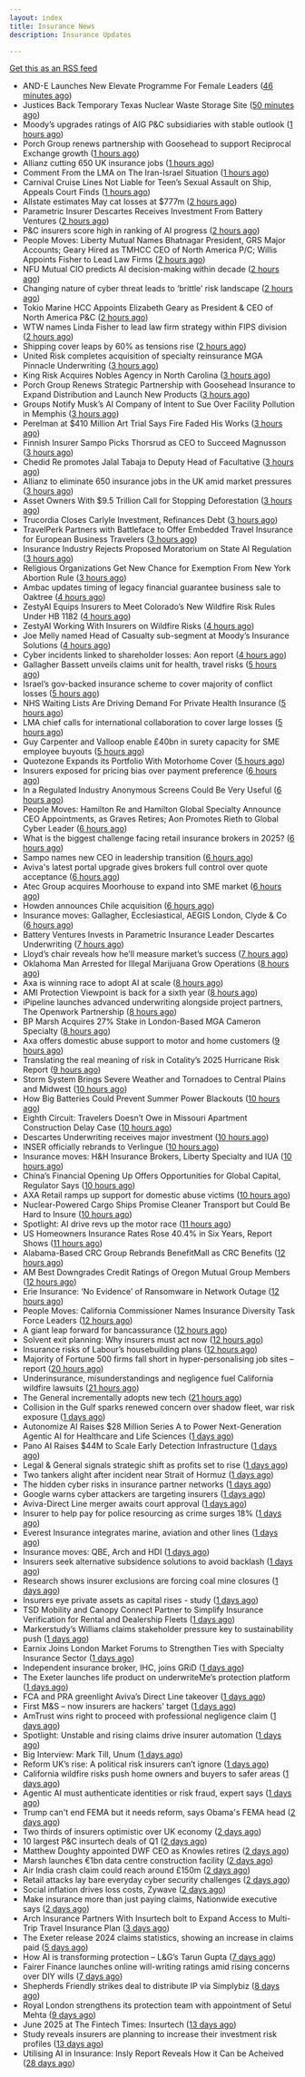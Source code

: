 ```yaml
---
layout: index
title: Insurance News
description: Insurance Updates

---
```


[Get this as an RSS feed](/insurance.rss)

<!-- news_marker starts -->
- AND-E Launches New Elevate Programme For Female Leaders ([46 minutes ago](https://insurance-edge.net/2025/06/18/and-e-launches-new-elevate-programme-for-female-leaders/))
- Justices Back Temporary Texas Nuclear Waste Storage Site ([50 minutes ago](https://www.insurancejournal.com/news/southcentral/2025/06/18/828379.htm))
- Moody’s upgrades ratings of AIG P&C subsidiaries with stable outlook ([1 hours ago](https://www.reinsurancene.ws/moodys-upgrades-ratings-of-aig-pc-subsidiaries-with-stable-outlook/))
- Porch Group renews partnership with Goosehead to support Reciprocal Exchange growth ([1 hours ago](https://www.reinsurancene.ws/porch-group-renews-partnership-with-goosehead-to-support-reciprocal-exchange-growth/))
- Allianz cutting 650 UK insurance jobs ([1 hours ago](https://www.postonline.co.uk/news/7957967/allianz-cutting-650-uk-insurance-jobs))
- Comment From the LMA on The Iran-Israel Situation ([1 hours ago](https://insurance-edge.net/2025/06/18/comment-from-the-lma-on-the-iran-israel-situation/))
- Carnival Cruise Lines Not Liable for Teen’s Sexual Assault on Ship, Appeals Court Finds ([1 hours ago](https://www.insurancejournal.com/news/southeast/2025/06/18/828365.htm))
- Allstate estimates May cat losses at $777m ([2 hours ago](https://www.reinsurancene.ws/allstate-estimates-may-cat-losses-at-777m/))
- Parametric Insurer Descartes Receives Investment From Battery Ventures ([2 hours ago](https://www.insurancejournal.com/news/international/2025/06/18/828357.htm))
- P&C insurers score high in ranking of AI progress ([2 hours ago](https://www.dig-in.com/news/p-c-insurers-score-high-in-ranking-of-ai-progress))
- People Moves: Liberty Mutual Names Bhatnagar President, GRS Major Accounts; Geary Hired as TMHCC CEO of North America P/C; Willis Appoints Fisher to Lead Law Firms ([2 hours ago](https://www.insurancejournal.com/news/national/2025/06/18/828346.htm))
- NFU Mutual CIO predicts AI decision-making within decade ([2 hours ago](https://www.postonline.co.uk/technology/7957965/nfu-mutual-cio-predicts-ai-decision-making-within-decade))
- Changing nature of cyber threat leads to ‘brittle’ risk landscape ([2 hours ago](https://www.postonline.co.uk/news/7957964/changing-nature-of-cyber-threat-leads-to-%E2%80%98brittle%E2%80%99-risk-landscape))
- Tokio Marine HCC Appoints Elizabeth Geary as President & CEO of North America P&C ([2 hours ago](https://www.insurtechinsights.com/tokio-marine-hcc-appoints-elizabeth-geary-as-president-ceo-of-north-america-pc/))
- WTW names Linda Fisher to lead law firm strategy within FIPS division ([2 hours ago](https://www.reinsurancene.ws/wtw-names-linda-fisher-to-lead-law-firm-strategy-within-fips-division/))
- Shipping cover leaps by 60% as tensions rise ([2 hours ago](https://www.insurancebusinessmag.com/uk/news/marine/shipping-cover-leaps-by-60-as-tensions-rise-539562.aspx))
- United Risk completes acquisition of specialty reinsurance MGA Pinnacle Underwriting ([3 hours ago](https://www.reinsurancene.ws/united-risk-completes-acquisition-of-specialty-reinsurance-mga-pinnacle-underwriting/))
- King Risk Acquires Nobles Agency in North Carolina ([3 hours ago](https://www.insurancejournal.com/news/southeast/2025/06/18/828354.htm))
- Porch Group Renews Strategic Partnership with Goosehead Insurance to Expand Distribution and Launch New Products ([3 hours ago](https://www.insurtechinsights.com/porch-group-renews-strategic-partnership-with-goosehead-insurance-to-expand-distribution-and-launch-new-products/))
- Groups Notify Musk’s AI Company of Intent to Sue Over Facility Pollution in Memphis ([3 hours ago](https://www.insurancejournal.com/news/southeast/2025/06/18/828344.htm))
- Perelman at $410 Million Art Trial Says Fire Faded His Works ([3 hours ago](https://www.insurancejournal.com/news/national/2025/06/18/828330.htm))
- Finnish Insurer Sampo Picks Thorsrud as CEO to Succeed Magnusson ([3 hours ago](https://www.insurancejournal.com/news/international/2025/06/18/828332.htm))
- Chedid Re promotes Jalal Tabaja to Deputy Head of Facultative ([3 hours ago](https://www.reinsurancene.ws/chedid-re-promotes-jalal-tabaja-to-deputy-head-of-facultative/))
- Allianz to eliminate 650 insurance jobs in the UK amid market pressures ([3 hours ago](https://www.insurancebusinessmag.com/uk/news/breaking-news/allianz-to-eliminate-650-insurance-jobs-in-the-uk-amid-market-pressures-539551.aspx))
- Asset Owners With $9.5 Trillion Call for Stopping Deforestation ([3 hours ago](https://www.insurancejournal.com/news/international/2025/06/18/828319.htm))
- Trucordia Closes Carlyle Investment, Refinances Debt ([3 hours ago](https://www.insurancejournal.com/news/national/2025/06/18/828376.htm))
- TravelPerk Partners with Battleface to Offer Embedded Travel Insurance for European Business Travelers ([3 hours ago](https://www.insurtechinsights.com/travelperk-partners-with-battleface-to-offer-embedded-travel-insurance-for-european-business-travelers/))
- Insurance Industry Rejects Proposed Moratorium on State AI Regulation ([3 hours ago](https://www.insurancejournal.com/news/national/2025/06/18/828264.htm))
- Religious Organizations Get New Chance for Exemption From New York Abortion Rule ([3 hours ago](https://www.insurancejournal.com/news/east/2025/06/18/828317.htm))
- Ambac updates timing of legacy financial guarantee business sale to Oaktree ([4 hours ago](https://www.reinsurancene.ws/ambac-updates-timing-of-legacy-financial-guarantee-business-sale-to-oaktree/))
- ZestyAI Equips Insurers to Meet Colorado’s New Wildfire Risk Rules Under HB 1182 ([4 hours ago](https://www.insurtechinsights.com/zestyai-equips-insurers-to-meet-colorados-new-wildfire-risk-rules-under-hb-1182/))
- ZestyAI Working With Insurers on Wildfire Risks ([4 hours ago](https://insurance-edge.net/2025/06/18/zestyai-working-with-insurers-on-wildfire-risks/))
- Joe Melly named Head of Casualty sub-segment at Moody’s Insurance Solutions ([4 hours ago](https://www.reinsurancene.ws/joe-melly-named-head-of-casualty-sub-segment-at-moodys-insurance-solutions/))
- Cyber incidents linked to shareholder losses: Aon report ([4 hours ago](https://www.insurancebusinessmag.com/uk/news/cyber/cyber-incidents-linked-to-shareholder-losses-aon-report-539536.aspx))
- Gallagher Bassett unveils claims unit for health, travel risks ([5 hours ago](https://www.insurancebusinessmag.com/uk/news/claims/gallagher-bassett-unveils-claims-unit-for-health-travel-risks-539533.aspx))
- Israel’s gov-backed insurance scheme to cover majority of conflict losses ([5 hours ago](https://www.reinsurancene.ws/israels-gov-backed-insurance-scheme-to-cover-majority-of-conflict-losses/))
- NHS Waiting Lists Are Driving Demand For Private Health Insurance ([5 hours ago](https://insurance-edge.net/2025/06/18/nhs-waiting-lists-are-driving-demand-for-private-health-insurance/))
- LMA chief calls for international collaboration to cover large losses ([5 hours ago](https://www.postonline.co.uk/news/7957962/lma-chief-calls-for-international-collaboration-to-cover-large-losses))
- Guy Carpenter and Valloop enable £40bn in surety capacity for SME employee buyouts ([5 hours ago](https://www.reinsurancene.ws/guy-carpenter-and-valloop-enable-40bn-in-surety-capacity-for-sme-employee-buyouts/))
- Quotezone Expands its Portfolio With Motorhome Cover ([5 hours ago](https://insurance-edge.net/2025/06/18/quotezone-expands-its-portfolio-with-motorhome-cover/))
- Insurers exposed for pricing bias over payment preference ([6 hours ago](https://www.postonline.co.uk/news/7957958/insurers-exposed-for-pricing-bias-over-payment-preference))
- In a Regulated Industry Anonymous Screens Could Be Very Useful ([6 hours ago](https://insurance-edge.net/2025/06/18/in-a-regulated-industry-anonymous-screens-could-be-very-useful/))
- People Moves: Hamilton Re and Hamilton Global Specialty Announce CEO Appointments, as Graves Retires; Aon Promotes Rieth to Global Cyber Leader ([6 hours ago](https://www.insurancejournal.com/news/international/2025/06/18/827990.htm))
- What is the biggest challenge facing retail insurance brokers in 2025? ([6 hours ago](https://www.insurancebusinessmag.com/uk/tv/what-is-the-biggest-challenge-facing-retail-insurance-brokers-in-2025-539514.aspx))
- Sampo names new CEO in leadership transition ([6 hours ago](https://www.insurancebusinessmag.com/uk/news/breaking-news/sampo-names-new-ceo-in-leadership-transition-539513.aspx))
- Aviva's latest portal upgrade gives brokers full control over quote acceptance ([6 hours ago](https://www.insurancebusinessmag.com/uk/news/breaking-news/avivas-latest-portal-upgrade-gives-brokers-full-control-over-quote-acceptance-539512.aspx))
- Atec Group acquires Moorhouse to expand into SME market ([6 hours ago](https://www.insurancebusinessmag.com/uk/news/sme/atec-group-acquires-moorhouse-to-expand-into-sme-market-539511.aspx))
- Howden announces Chile acquisition ([6 hours ago](https://www.insurancebusinessmag.com/uk/news/breaking-news/howden-announces-chile-acquisition-539510.aspx))
- Insurance moves: Gallagher, Ecclesiastical, AEGIS London, Clyde & Co ([6 hours ago](https://www.insurancebusinessmag.com/uk/news/breaking-news/insurance-moves-gallagher-ecclesiastical-aegis-london-clyde-and-co-539509.aspx))
- Battery Ventures Invests in Parametric Insurance Leader Descartes Underwriting ([7 hours ago](https://www.insurtechinsights.com/battery-ventures-invests-in-parametric-insurance-leader-descartes-underwriting/))
- Lloyd’s chair reveals how he’ll measure market’s success ([7 hours ago](https://www.postonline.co.uk/news/7957960/lloyd%E2%80%99s-chair-reveals-how-he%E2%80%99ll-measure-market%E2%80%99s-success))
- Oklahoma Man Arrested for Illegal Marijuana Grow Operations ([8 hours ago](https://www.insurancejournal.com/news/southcentral/2025/06/18/828242.htm))
- Axa is winning race to adopt AI at scale ([8 hours ago](https://www.postonline.co.uk/technology/7957945/axa-is-winning-race-to-adopt-ai-at-scale))
- AMI Protection Viewpoint is back for a sixth year ([8 hours ago](https://ifamagazine.com/ami-protection-viewpoint-is-back-for-a-sixth-year/))
- iPipeline launches advanced underwriting alongside project partners, The Openwork Partnership ([8 hours ago](https://ifamagazine.com/ipipeline-launches-advanced-underwriting-alongside-project-partners-the-openwork-partnership/))
- BP Marsh Acquires 27% Stake in London-Based MGA Cameron Specialty ([8 hours ago](https://www.insurtechinsights.com/bp-marsh-acquires-27-stake-in-london-based-mga-cameron-specialty/))
- Axa offers domestic abuse support to motor and home customers ([9 hours ago](https://www.postonline.co.uk/personal/7957956/axa-offers-domestic-abuse-support-to-motor-and-home-customers))
- Translating the real meaning of risk in Cotality’s 2025 Hurricane Risk Report ([9 hours ago](https://www.insurancejournal.com/blogs/cotality/2025/06/18/828199.htm))
- Storm System Brings Severe Weather and Tornadoes to Central Plains and Midwest ([10 hours ago](https://www.insurancejournal.com/news/midwest/2025/06/18/828265.htm))
- How Big Batteries Could Prevent Summer Power Blackouts ([10 hours ago](https://www.insurancejournal.com/news/southcentral/2025/06/18/828233.htm))
- Eighth Circuit: Travelers Doesn’t Owe in Missouri Apartment Construction Delay Case ([10 hours ago](https://www.insurancejournal.com/news/midwest/2025/06/18/828274.htm))
- Descartes Underwriting receives major investment ([10 hours ago](https://www.insurancebusinessmag.com/uk/news/breaking-news/descartes-underwriting-receives-major-investment-539485.aspx))
- INSER officially rebrands to Verlingue ([10 hours ago](https://www.insurancebusinessmag.com/uk/news/breaking-news/inser-officially-rebrands-to-verlingue-539484.aspx))
- Insurance moves: H&H Insurance Brokers, Liberty Specialty and IUA ([10 hours ago](https://www.insurancebusinessmag.com/uk/news/breaking-news/insurance-moves-handh-insurance-brokers-liberty-specialty-and-iua-539482.aspx))
- China’s Financial Opening Up Offers Opportunities for Global Capital, Regulator Says ([10 hours ago](https://www.insurancejournal.com/news/international/2025/06/18/828294.htm))
- AXA Retail ramps up support for domestic abuse victims ([10 hours ago](https://www.insurancebusinessmag.com/uk/news/breaking-news/axa-retail-ramps-up-support-for-domestic-abuse-victims-539480.aspx))
- Nuclear-Powered Cargo Ships Promise Cleaner Transport but Could Be Hard to Insure ([10 hours ago](https://www.insurancejournal.com/news/international/2025/06/18/828288.htm))
- Spotlight: AI drive revs up the motor race ([11 hours ago](https://www.postonline.co.uk/market-access/motor/7957880/spotlight-ai-drive-revs-up-the-motor-race))
- US Homeowners Insurance Rates Rose 40.4% in Six Years, Report Shows ([11 hours ago](https://www.insurancejournal.com/news/national/2025/06/18/828245.htm))
- Alabama-Based CRC Group Rebrands BenefitMall as CRC Benefits ([12 hours ago](https://www.insurancejournal.com/news/southeast/2025/06/18/828166.htm))
- AM Best Downgrades Credit Ratings of Oregon Mutual Group Members ([12 hours ago](https://www.insurancejournal.com/news/west/2025/06/18/828220.htm))
- Erie Insurance: ‘No Evidence’ of Ransomware in Network Outage ([12 hours ago](https://www.insurancejournal.com/news/east/2025/06/18/828269.htm))
- People Moves: California Commissioner Names Insurance Diversity Task Force Leaders ([12 hours ago](https://www.insurancejournal.com/news/west/2025/06/18/827410.htm))
- A giant leap forward for bancassurance ([12 hours ago](https://www.postonline.co.uk/personal/7957680/a-giant-leap-forward-for-bancassurance))
- Solvent exit planning: Why insurers must act now ([12 hours ago](https://www.postonline.co.uk/regulation/7957855/solvent-exit-planning-why-insurers-must-act-now))
- Insurance risks of Labour’s housebuilding plans ([12 hours ago](https://www.postonline.co.uk/commercial/7957863/insurance-risks-of-labour%E2%80%99s-housebuilding-plans))
- Majority of Fortune 500 firms fall short in hyper-personalising job sites – report ([20 hours ago](https://www.insurancebusinessmag.com/uk/business-strategy/majority-of-fortune-500-firms-fall-short-in-hyperpersonalising-job-sites--report-539448.aspx))
- Underinsurance, misunderstandings and negligence fuel California wildfire lawsuits ([21 hours ago](https://www.dig-in.com/news/underinsurance-negligence-fuel-california-wildfire-lawsuits))
- The General incrementally adopts new tech ([21 hours ago](https://www.dig-in.com/news/the-general-incrementally-adopts-new-tech))
- Collision in the Gulf sparks renewed concern over shadow fleet, war risk exposure ([1 days ago](https://www.insurancebusinessmag.com/uk/news/marine/collision-in-the-gulf-sparks-renewed-concern-over-shadow-fleet-war-risk-exposure-539413.aspx))
- Autonomize AI Raises $28 Million Series A to Power Next-Generation Agentic AI for Healthcare and Life Sciences ([1 days ago](https://www.insurtechinsights.com/autonomize-ai-raises-28-million-series-a-to-power-next-generation-agentic-ai-for-healthcare-and-life-sciences/))
- Pano AI Raises $44M to Scale Early Detection Infrastructure ([1 days ago](https://www.insurtechinsights.com/pano-ai-raises-44m-to-scale-early-detection-infrastructure/))
- Legal & General signals strategic shift as profits set to rise ([1 days ago](https://www.insurancebusinessmag.com/uk/news/breaking-news/legal-and-general-signals-strategic-shift-as-profits-set-to-rise-539374.aspx))
- Two tankers alight after incident near Strait of Hormuz ([1 days ago](https://www.insurancebusinessmag.com/uk/news/marine/two-tankers-alight-after-incident-near-strait-of-hormuz-539368.aspx))
- The hidden cyber risks in insurance partner networks ([1 days ago](https://www.dig-in.com/news/the-hidden-cyber-risks-in-insurance-partner-networks))
- Google warns cyber attackers are targeting insurers ([1 days ago](https://www.postonline.co.uk/commercial/7957954/google-warns-cyber-attackers-are-targeting-insurers))
- Aviva-Direct Line merger awaits court approval ([1 days ago](https://www.insurancebusinessmag.com/uk/news/breaking-news/avivadirect-line-merger-awaits-court-approval-539345.aspx))
- Insurer to help pay for police resourcing as crime surges 18% ([1 days ago](https://www.insurancebusinessmag.com/uk/news/breaking-news/insurer-to-help-pay-for-police-resourcing-as-crime-surges-18-539344.aspx))
- Everest Insurance integrates marine, aviation and other lines ([1 days ago](https://www.insurancebusinessmag.com/uk/news/breaking-news/everest-insurance-integrates-marine-aviation-and-other-lines-539337.aspx))
- Insurance moves: QBE, Arch and HDI ([1 days ago](https://www.insurancebusinessmag.com/uk/news/breaking-news/insurance-moves-qbe-arch-and-hdi-539335.aspx))
- Insurers seek alternative subsidence solutions to avoid backlash ([1 days ago](https://www.postonline.co.uk/claims/7957932/insurers-seek-alternative-subsidence-solutions-to-avoid-backlash))
- Research shows insurer exclusions are forcing coal mine closures ([1 days ago](https://www.postonline.co.uk/news/7957953/research-shows-insurer-exclusions-are-forcing-coal-mine-closures))
- Insurers eye private assets as capital rises - study ([1 days ago](https://www.insurancebusinessmag.com/uk/news/breaking-news/insurers-eye-private-assets-as-capital-rises--study-539334.aspx))
- TSD Mobility and Canopy Connect Partner to Simplify Insurance Verification for Rental and Dealership Fleets ([1 days ago](https://www.insurtechinsights.com/tsd-mobility-and-canopy-connect-partner-to-simplify-insurance-verification-for-rental-and-dealership-fleets/))
- Markerstudy’s Williams claims stakeholder pressure key to sustainability push ([1 days ago](https://www.postonline.co.uk/news/7957950/markerstudy%E2%80%99s-williams-claims-stakeholder-pressure-key-to-sustainability-push))
- Earnix Joins London Market Forums to Strengthen Ties with Specialty Insurance Sector ([1 days ago](https://www.insurtechinsights.com/earnix-joins-london-market-forums-to-strengthen-ties-with-specialty-insurance-sector/))
- Independent insurance broker, IHC, joins GRiD ([1 days ago](https://ifamagazine.com/independent-insurance-broker-ihc-joins-grid/))
- The Exeter launches life product on underwriteMe’s protection platform ([1 days ago](https://ifamagazine.com/the-exeter-launches-life-product-on-underwritemes-protection-platform/))
- FCA and PRA greenlight Aviva’s Direct Line takeover ([1 days ago](https://www.postonline.co.uk/news/7957952/fca-and-pra-greenlight-aviva%E2%80%99s-direct-line-takeover))
- First M&S – now insurers are hackers' target ([1 days ago](https://www.insurancebusinessmag.com/uk/news/cyber/first-mands--now-insurers-are-hackers-target-539311.aspx))
- AmTrust wins right to proceed with professional negligence claim ([1 days ago](https://www.insurancebusinessmag.com/uk/news/legal-insights/amtrust-wins-right-to-proceed-with-professional-negligence-claim-539310.aspx))
- Spotlight: Unstable and rising claims drive insurer automation ([1 days ago](https://www.postonline.co.uk/market-access/7957900/spotlight-unstable-and-rising-claims-drive-insurer-automation))
- Big Interview: Mark Till, Unum ([1 days ago](https://www.postonline.co.uk/personal/7957584/big-interview-mark-till%C2%A0unum))
- Reform UK’s rise: A political risk insurers can’t ignore ([1 days ago](https://www.postonline.co.uk/regulation/7957853/reform-uk%E2%80%99s-rise-a-political-risk-insurers-can%E2%80%99t-ignore))
- California wildfire risks push home owners and buyers to safer areas ([1 days ago](https://www.dig-in.com/news/california-fire-risks-push-home-owners-to-safer-areas))
- Agentic AI must authenticate identities or risk fraud, expert says ([1 days ago](https://www.dig-in.com/news/agentic-ai-must-authenticate-identities-or-risk-fraud-expert-says))
- Trump can't end FEMA but it needs reform, says Obama's FEMA head ([2 days ago](https://www.dig-in.com/articles/trump-cant-end-fema-it-needs-reform-says-obamas-fema-head))
- Two thirds of insurers optimistic over UK economy ([2 days ago](https://www.postonline.co.uk/news/7957948/two-thirds-of-insurers-optimistic-over-uk-economy))
- 10 largest P&C insurtech deals of Q1 ([2 days ago](https://www.dig-in.com/list/10-largest-p-c-insurtech-deals-of-q1))
- Matthew Doughty appointed DWF CEO as Knowles retires ([2 days ago](https://www.postonline.co.uk/news/7957947/matthew-doughty-appointed-dwf-ceo-as-knowles-retires))
- Marsh launches €1bn data centre construction facility ([2 days ago](https://www.postonline.co.uk/technology/7957944/marsh-launches-%E2%82%AC1bn-data-centre-construction-facility))
- Air India crash claim could reach around £150m ([2 days ago](https://www.postonline.co.uk/commercial/7957943/air-india-crash-claim-could-reach-around-%C2%A3150m))
- Retail attacks lay bare everyday cyber security challenges ([2 days ago](https://www.postonline.co.uk/commercial/7957940/retail-attacks-lay-bare-everyday-cyber-security-challenges))
- Social inflation drives loss costs, Zywave ([2 days ago](https://www.dig-in.com/news/social-inflation-drives-loss-costs-zywave))
- Make insurance more than just paying claims, Nationwide executive says ([2 days ago](https://www.dig-in.com/news/make-insurance-more-than-paying-claims-nationwide-exec-says))
- Arch Insurance Partners With Insurtech bolt to Expand Access to Multi-Trip Travel Insurance Plan ([3 days ago](https://thefintechtimes.com/arch-insurance-partners-with-insurtech-bolt-to-expand-access-to-multi-trip-travel-insurance-plan/))
- The Exeter release 2024 claims statistics, showing an increase in claims paid ([5 days ago](https://ifamagazine.com/the-exeter-release-2024-claims-statistics-showing-an-increase-in-claims-paid/))
- How AI is transforming protection – L&G’s Tarun Gupta ([7 days ago](https://ifamagazine.com/what-does-ai-mean-for-digital-health-and-wellbeing/))
- Fairer Finance launches online will-writing ratings amid rising concerns over DIY wills ([7 days ago](https://ifamagazine.com/fairer-finance-launches-online-will-writing-ratings-amid-rising-concerns-over-diy-wills/))
- Shepherds Friendly strikes deal to distribute IP via Simplybiz ([8 days ago](https://ifamagazine.com/shepherds-friendly-strikes-deal-to-distribute-ip-via-simplybiz/))
- Royal London strengthens its protection team with appointment of Setul Mehta ([9 days ago](https://ifamagazine.com/royal-london-strengthens-its-protection-team-with-appointment-of-setul-mehta/))
- June 2025 at The Fintech Times: Insurtech ([13 days ago](https://thefintechtimes.com/june-2025-at-the-fintech-times-insurtech/))
- Study reveals insurers are planning to increase their investment risk profiles ([13 days ago](https://ifamagazine.com/study-reveals-insurers-are-planning-to-increase-their-investment-risk-profiles/))
- Utilising AI in Insurance: Insly Report Reveals How it Can be Acheived ([28 days ago](https://thefintechtimes.com/utilising-ai-in-insurance-insly-report-reveals-how-it-can-be-acheived/))

<!-- news_marker ends -->
